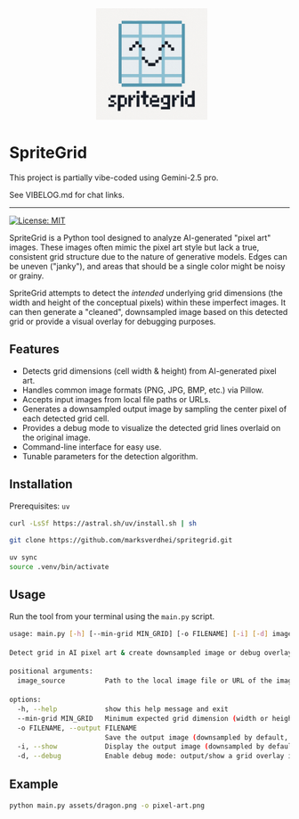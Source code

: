 <div align="center">
  <a href="https://github.com/marksverdhei/spritegrid">
    <img alt="spritegrid" height="200px" src="assets/spritegrid.png">
  </a>
</div>

# SpriteGrid  

This project is partially vibe-coded using Gemini-2.5 pro.

See VIBELOG.md for chat links.  

---
[![License: MIT](https://img.shields.io/badge/License-MIT-yellow.svg)](https://opensource.org/licenses/MIT)

SpriteGrid is a Python tool designed to analyze AI-generated "pixel art" images. These images often mimic the pixel art style but lack a true, consistent grid structure due to the nature of generative models. Edges can be uneven ("janky"), and areas that should be a single color might be noisy or grainy.

SpriteGrid attempts to detect the *intended* underlying grid dimensions (the width and height of the conceptual pixels) within these imperfect images. It can then generate a "cleaned", downsampled image based on this detected grid or provide a visual overlay for debugging purposes.

## Features

* Detects grid dimensions (cell width & height) from AI-generated pixel art.
* Handles common image formats (PNG, JPG, BMP, etc.) via Pillow.
* Accepts input images from local file paths or URLs.
* Generates a downsampled output image by sampling the center pixel of each detected grid cell.
* Provides a debug mode to visualize the detected grid lines overlaid on the original image.
* Command-line interface for easy use.
* Tunable parameters for the detection algorithm.

## Installation

Prerequisites: `uv`
```bash
curl -LsSf https://astral.sh/uv/install.sh | sh
```  

```bash
git clone https://github.com/marksverdhei/spritegrid.git
```

```bash
uv sync
source .venv/bin/activate
```


## Usage

Run the tool from your terminal using the `main.py` script.

```bash
usage: main.py [-h] [--min-grid MIN_GRID] [-o FILENAME] [-i] [-d] image_source

Detect grid in AI pixel art & create downsampled image or debug overlay.

positional arguments:
  image_source          Path to the local image file or URL of the image.

options:
  -h, --help            show this help message and exit
  --min-grid MIN_GRID   Minimum expected grid dimension (width or height) for peak detection. (Default: 4)
  -o FILENAME, --output FILENAME
                        Save the output image (downsampled by default, or debug overlay if -d is used) to FILENAME.
  -i, --show            Display the output image (downsampled by default, or debug overlay if -d is used) using the default system viewer.
  -d, --debug           Enable debug mode: output/show a grid overlay instead of the downsampled image. Defaults to showing if -o or -i are not specified.
```

## Example  

```bash
python main.py assets/dragon.png -o pixel-art.png
```
